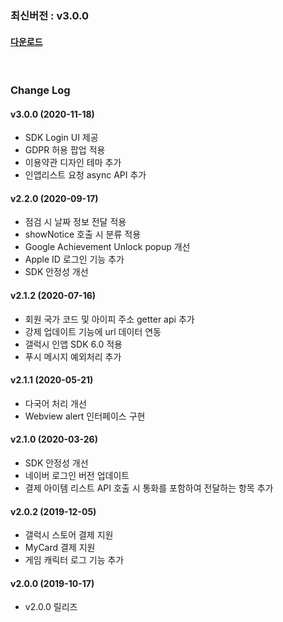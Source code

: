 ### 최신버전 : v3.0.0

#### [다운로드](https://xyuditqzezxs1008973.cdn.ntruss.com/sdk/GAMEPOT_AOS_SDK_1118.zip)

<br/>

### Change Log

#### v3.0.0 (2020-11-18)

- SDK Login UI 제공
- GDPR 허용 팝업 적용
- 이용약관 디자인 테마 추가
- 인앱리스트 요청 async API 추가

#### v2.2.0 (2020-09-17)

- 점검 시 날짜 정보 전달 적용
- showNotice 호출 시 분류 적용
- Google Achievement Unlock popup 개선
- Apple ID 로그인 기능 추가
- SDK 안정성 개선

#### v2.1.2 (2020-07-16)

- 회원 국가 코드 및 아이피 주소 getter api 추가
- 강제 업데이트 기능에 url 데이터 연동
- 갤럭시 인앱 SDK 6.0 적용
- 푸시 메시지 예외처리 추가

#### v2.1.1 (2020-05-21)

- 다국어 처리 개선
- Webview alert 인터페이스 구현

#### v2.1.0 (2020-03-26)

- SDK 안정성 개선
- 네이버 로그인 버전 업데이트
- 결제 아이템 리스트 API 호출 시 통화를 포함하여 전달하는 항목 추가

#### v2.0.2 (2019-12-05)

- 갤럭시 스토어 결제 지원
- MyCard 결제 지원
- 게임 캐릭터 로그 기능 추가

#### v2.0.0 (2019-10-17)

- v2.0.0 릴리즈
